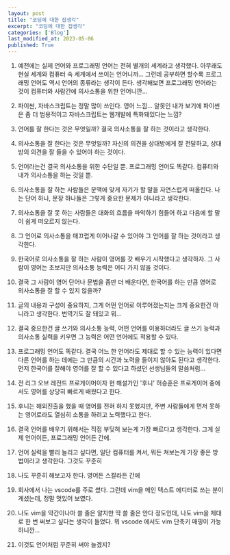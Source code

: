 ```yaml
---
layout: post
title: "코딩에 대한 잡생각"
excerpt: "코딩에 대한 잡생각"
categories: ['Blog']
last_modified_at: 2023-05-06
published: True
---
```


1. 예전에는 실제 언어와 프로그래밍 언어는 전혀 별개의 세계라고 생각했다. 아무래도 현실 세계와 컴퓨터 속 세계에서 쓰이는 언어니까... 그런데 공부하면 할수록 프로그래밍 언어도 역시 언어의 종류라는 생각이 든다. 생각해보면 프로그래밍 언어라는 것이 컴퓨터와 사람간에 의사소통을 위한 언어니깐...   

2. 파이썬, 자바스크립트는 정말 많이 쓰인다. 영어 느낌... 알못인 내가 보기에 파이썬은 좀 더 범용적이고 자바스크립트는 웹개발에 특화돼있다는 느낌?   

3. 언어를 잘 한다는 것은 무엇일까? 결국 의사소통을 잘 하는 것이라고 생각한다.   

4. 의사소통을 잘 한다는 것은 무엇일까? 자신의 의견을 상대방에게 잘 전달하고, 상대방의 의견을 잘 들을 수 있어야 하는 것이다.   

5. 언어라는건 결국 의사소통을 위한 수단일 뿐. 프로그래밍 언어도 똑같다. 컴퓨터와 내가 의사소통을 하는 것일 뿐.   

6. 의사소통을 잘 하는 사람들은 문맥에 맞게 자기가 할 말을 자연스럽게 떠올린다. 나는 단어 하나, 문장 하나들은 그렇게 중요한 문제가 아니라고 생각한다.    

7. 의사소통을 잘 못 하는 사람들은 대화의 흐름을 파악하기 힘들어 하고 다음에 할 말이 쉽게 떠오르지 않는다.   

8. 그 언어로 의사소통을 매끄럽게 이어나갈 수 있어야 그 언어를 잘 하는 것이라고 생각한다.   

9. 한국어로 의사소통을 잘 하는 사람이 영어를 갓 배우기 시작했다고 생각하자. 그 사람이 영어는 초보지만 의사소통 능력은 어디 가지 않을 것이다.   

10. 결국 그 사람이 영어 단어나 문법을 좀만 더 배운다면, 한국어를 하는 만큼 영어로 의사소통을 잘 할 수 있지 않을까?     

11. 글의 내용과 구성이 중요하지, 그게 어떤 언어로 이루어졌는지는 크게 중요한건 아니라고 생각한다. 번역기도 잘 돼있고 뭐...   

12. 결국 중요한건 글 쓰기와 의사소통 능력, 어떤 언어를 이용하더라도 글 쓰기 능력과 의사소통 실력을 키우면 그 능력은 어떤 언어에도 적용할 수 있다.   

13. 프로그래밍 언어도 똑같다. 결국 어느 한 언어라도 제대로 할 수 있는 능력이 있다면 다른 언어를 하는 데에는 그 만큼의 시간과 노력을 들이지 않아도 된다고 생각한다. 먼저 한국어를 잘해야 영어를 잘 할 수 있다고 하셨던 선생님들의 말씀처럼...   

14. 전 리그 오브 레전드 프로게이머이자 현 해설가인 '후니' 허승훈은 프로게이머 중에서도 영어를 상당히 빠르게 배웠다고 한다.   

15. 후니는 해외진출을 했을 때 영어를 전혀 하지 못했지만, 주변 사람들에게 먼저 못하는 영어로라도 열심히 소통을 하려고 노력했다고 한다.   

16. 결국 언어를 배우기 위해서는 직접 부딪혀 보는게 가장 빠르다고 생각한다. 그게 실제 언어이든, 프로그래밍 언어든 간에.   

17. 언어 실력을 빨리 늘리고 싶다면, 일단 컴퓨터를 켜서, 뭐든 쳐보는게 가장 좋은 방법이라고 생각한다. 그것도 꾸준히   

18. 나도 꾸준히 해보고자 한다. 영어든 스칼라든 간에   

19. 회사에서 나는 vscode를 주로 썼다. 그런데 vim을 메인 텍스트 에디터로 쓰는 분이 계셨는데, 정말 멋있어 보였다.   

20. 나도 vim을 약간이나마 쓸 줄은 알지만 딱 쓸 줄은 안다 정도인데, 나도 vim을 제대로 한 번 써보고 싶다는 생각이 들었다. 뭐 vscode 에서도 vim 단축키 매핑이 가능하니깐...   

21. 이것도 언어처럼 꾸준히 써야 늘겠지?